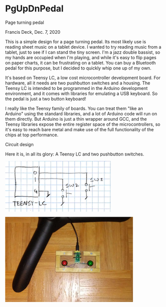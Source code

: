 # PgUpDnPedal
Page turning pedal

Francis Deck, Dec. 7, 2020

This is a simple design for a page turning pedal. Its most likely use is reading sheet music on a tablet device. I wanted to try reading music from a tablet, just to see if I can stand the tiny screen. I'm a jazz double bassist, so my hands are occupied when I'm playing, and while it's easy to flip pages on paper charts, it can be frustrating on a tablet. You can buy a Bluetooth pedal for this purpose, but I decided to quickly whip one up of my own.

It's based on Teensy LC, a low cost microcontroller development board. For hardware, all it needs are two pushbutton switches and a housing. The Teensy LC is intended to be programmed in the Arduino development environment, and it comes with libraries for emulating a USB keyboard. So the pedal is just a two button keyboard!

I really like the Teensy family of boards. You can treat them "like an Arduino" using the standard libraries, and a lot of Arduino code will run on them directly. But Arduino is just a thin wrapper around GCC, and the Teensy libraries expose the entire register space of the microcontrollers, so it's easy to reach bare metal and make use of the full functionality of the chips at top performance.

Circuit design

Here it is, in all its glory: A Teensy LC and two pushbutton switches.

![Schematic](./img/schem.png)

![Picture](./img/picture.png)